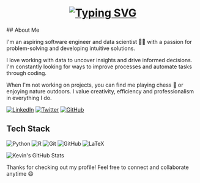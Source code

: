 <!-- Add animated title -->
<h1 align="center">
  <a href="https://git.io/typing-svg">
    <img src="https://readme-typing-svg.demolab.com?font=Fira+Code&size=25&pause=1000&color=F7D74E&center=true&vCenter=true&width=435&lines=Hi,+I'm+Kevin+Kareithi;Data+Scientist+Software+Engineer" alt="Typing SVG" />
  </a>
</h1>
<!-- About me -->
## About Me

I'm an aspiring software engineer and data scientist 👨‍💻 with a passion for problem-solving and developing intuitive solutions. 

I love working with data to uncover insights and drive informed decisions. I'm constantly looking for ways to improve processes and automate tasks through coding.

When I'm not working on projects, you can find me playing chess 🎸 or enjoying nature outdoors. I value creativity, efficiency and professionalism in everything I do.

<!-- Social media badges -->
[![LinkedIn](https://img.shields.io/badge/LinkedIn-0077B5?style=for-the-badge&logo=linkedin&logoColor=white)](https://www.linkedin.com/in/kevin-kariithi-485b57191/)
[![Twitter](https://img.shields.io/badge/Twitter-1DA1F2?style=for-the-badge&logo=twitter&logoColor=white)](https://twitter.com/kevinkareithi)
[![GitHub](https://img.shields.io/badge/GitHub-333?style=for-the-badge&logo=github&logoColor=white)](https://github.com/KevinStreetCoder)

<!-- Tech stack -->
## Tech Stack

![Python](https://img.shields.io/badge/-Python-3776AB?style=flat&logo=python&logoColor=white)
![R](https://img.shields.io/badge/-R-276DC3?style=flat&logo=r&logoColor=white)
![Git](https://img.shields.io/badge/-Git-F05032?style=flat&logo=git&logoColor=white)
![GitHub](https://img.shields.io/badge/-GitHub-181717?style=flat&logo=github&logoColor=white)
![LaTeX](https://img.shields.io/badge/-LaTeX-008080?style=flat&logo=latex&logoColor=white)

<!-- GitHub stats -->
![Kevin's GitHub Stats](https://github-readme-stats.vercel.app/api?username=KevinStreetCoder&show_icons=true&theme=radical&count_private=true)

<!-- Closing -->
Thanks for checking out my profile! Feel free to connect and collaborate anytime 😄
